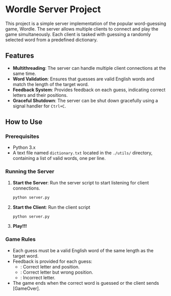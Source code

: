 # Wordle Server Project

This project is a simple server implementation of the popular word-guessing game, Wordle. The server allows multiple clients to connect and play the game simultaneously. Each client is tasked with guessing a randomly selected word from a predefined dictionary.

## Features

- **Multithreading**: The server can handle multiple client connections at the same time.
- **Word Validation**: Ensures that guesses are valid English words and match the length of the target word.
- **Feedback System**: Provides feedback on each guess, indicating correct letters and their positions.
- **Graceful Shutdown**: The server can be shut down gracefully using a signal handler for `Ctrl+C`.

## How to Use

### Prerequisites

- Python 3.x
- A text file named `dictionary.txt` located in the `./utils/` directory, containing a list of valid words, one per line.

### Running the Server

1. **Start the Server**: Run the server script to start listening for client connections.

   ```bash
   python server.py
   ```

2. **Start the Client**: Run the client script
    ```bash
   python server.py
   ```

3. **Play!!!**

### Game Rules
- Each guess must be a valid English word of the same length as the target word.
- Feedback is provided for each guess:
    - <GREEN>: Correct letter and position.
    - <YELLOW>: Correct letter but wrong position.
    - <BLACK>: Incorrect letter.
- The game ends when the correct word is guessed or the client sends [GameOver].

